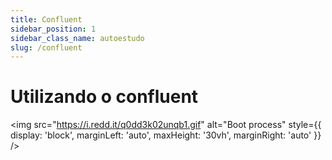 ```yaml
---
title: Confluent
sidebar_position: 1
sidebar_class_name: autoestudo
slug: /confluent
---
```


# Utilizando o confluent

<img 
  src="https://i.redd.it/q0dd3k02unqb1.gif"
  alt="Boot process" 
  style={{ 
    display: 'block',
    marginLeft: 'auto',
    maxHeight: '30vh',
    marginRight: 'auto'
  }} 
/>
<br/>

